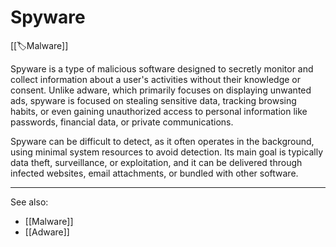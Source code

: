 
# Spyware

[[🏷️Malware]] 

Spyware is a type of malicious software designed to secretly monitor and collect information about a user's activities without their knowledge or consent. Unlike adware, which primarily focuses on displaying unwanted ads, spyware is focused on stealing sensitive data, tracking browsing habits, or even gaining unauthorized access to personal information like passwords, financial data, or private communications.

Spyware can be difficult to detect, as it often operates in the background, using minimal system resources to avoid detection. Its main goal is typically data theft, surveillance, or exploitation, and it can be delivered through infected websites, email attachments, or bundled with other software.

---

See also:

- [[Malware]]
- [[Adware]]
